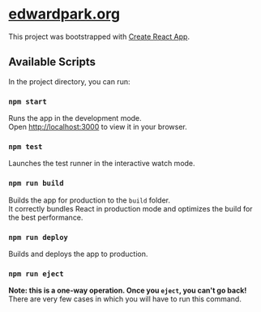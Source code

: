 # [edwardpark.org](https://edwardpark.org)

This project was bootstrapped with [Create React App](https://github.com/facebook/create-react-app).

## Available Scripts

In the project directory, you can run:

### `npm start`

Runs the app in the development mode.\
Open [http://localhost:3000](http://localhost:3000) to view it in your browser.

### `npm test`

Launches the test runner in the interactive watch mode.

### `npm run build`

Builds the app for production to the `build` folder.\
It correctly bundles React in production mode and optimizes the build for the best performance.

### `npm run deploy`

Builds and deploys the app to production.

### `npm run eject`

**Note: this is a one-way operation. Once you `eject`, you can't go back!** \
There are very few cases in which you will have to run this command.
